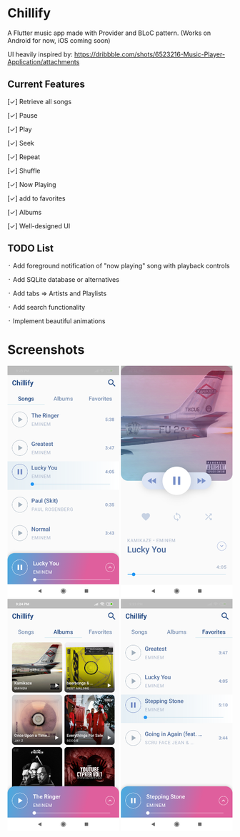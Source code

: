# Chillify

A Flutter music app made with Provider and BLoC pattern. (Works on Android for now, iOS coming soon)

UI heavily inspired by: https://dribbble.com/shots/6523216-Music-Player-Application/attachments

## Current Features
[✓] Retrieve all songs

[✓] Pause

[✓] Play

[✓] Seek

[✓] Repeat

[✓] Shuffle

[✓] Now Playing

[✓] add to favorites

[✓] Albums

[✓] Well-designed UI


## TODO List

᛫ Add foreground notification of "now playing" song with playback controls

᛫ Add SQLite database or alternatives

᛫ Add tabs => Artists and Playlists

᛫ Add search functionality

᛫ Implement beautiful animations


# Screenshots


<img src="/first_screen.png" width="250"> <img src="/second_screen.png" width="250"> <img src="/fourth_screen.png" width="250"> <img src="/third_screen.png" width="250"> 
